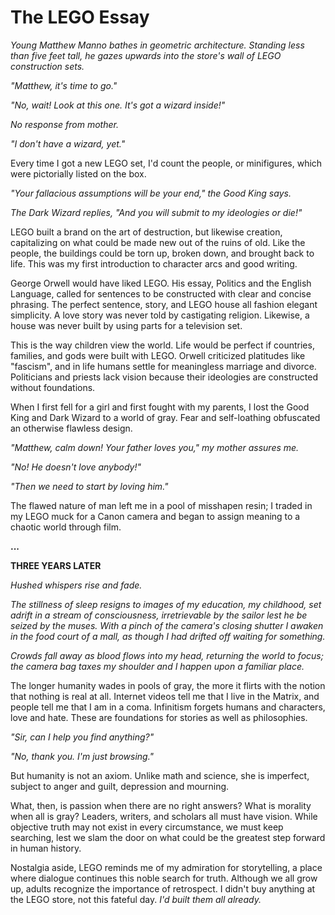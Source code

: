 <!--{"TITLE":"Default Title","DATE":1404972336,"UPDATED":1404972336,"ID":"tag:whitecollargames.com,2014-07-10:1404972336:18","CATEGORIES":["essay"]}-->
# The LEGO Essay

*Young Matthew Manno bathes in geometric architecture. Standing less than five feet tall, he gazes upwards into the store's wall of LEGO construction sets.*

*"Matthew, it's time to go."*

*"No, wait! Look at this one. It's got a wizard inside!"*

*No response from mother.*

*"I don't have a wizard, yet."*

Every time I got a new LEGO set, I'd count the people, or minifigures, which were pictorially listed on the box.

*"Your fallacious assumptions will be your end," the Good King says.*

*The Dark Wizard replies, "And you will submit to my ideologies or die!"*

LEGO built a brand on the art of destruction, but likewise creation, capitalizing on what could be made new out of the ruins of old. Like the people, the buildings could be torn up, broken down, and brought back to life. This was my first introduction to character arcs and good writing.

George Orwell would have liked LEGO. His essay, Politics and the English Language, called for sentences to be constructed with clear and concise phrasing. The perfect sentence, story, and LEGO house all fashion elegant simplicity. A love story was never told by castigating religion. Likewise, a house was never built by using parts for a television set.

This is the way children view the world. Life would be perfect if countries, families, and gods were built with LEGO. Orwell criticized platitudes like "fascism", and in life humans settle for meaningless marriage and divorce. Politicians and priests lack vision because their ideologies are constructed without foundations.

When I first fell for a girl and first fought with my parents, I lost the Good King and Dark Wizard to a world of gray. Fear and self-loathing obfuscated an otherwise flawless design.

*"Matthew, calm down! Your father loves you," my mother assures me.*

*"No! He doesn't love anybody!"*

*"Then we need to start by loving him."*

The flawed nature of man left me in a pool of misshapen resin; I traded in my LEGO muck for a Canon camera and began to assign meaning to a chaotic world through film.

**...**

**THREE YEARS LATER**

*Hushed whispers rise and fade.*

*The stillness of sleep resigns to images of my education, my childhood, set adrift in a stream of consciousness, irretrievable by the sailor lest he be seized by the muses. With a pinch of the camera's closing shutter I awaken in the food court of a mall, as though I had drifted off waiting for something.*

*Crowds fall away as blood flows into my head, returning the world to focus; the camera bag taxes my shoulder and I happen upon a familiar place.*

The longer humanity wades in pools of gray, the more it flirts with the notion that nothing is real at all. Internet videos tell me that I live in the Matrix, and people tell me that I am in a coma. Infinitism forgets humans and characters, love and hate. These are foundations for stories as well as philosophies.

*"Sir, can I help you find anything?"*

*"No, thank you. I'm just browsing."*

But humanity is not an axiom. Unlike math and science, she is imperfect, subject to anger and guilt, depression and mourning.

What, then, is passion when there are no right answers? What is morality when all is gray?  Leaders, writers, and scholars all must have vision. While objective truth may not exist in every circumstance, we must keep searching, lest we slam the door on what could be the greatest step forward in human history.

Nostalgia aside, LEGO reminds me of my admiration for storytelling, a place where dialogue continues this noble search for truth. Although we all grow up, adults recognize the importance of retrospect. I didn't buy anything at the LEGO store, not this fateful day. *I'd built them all already.*
